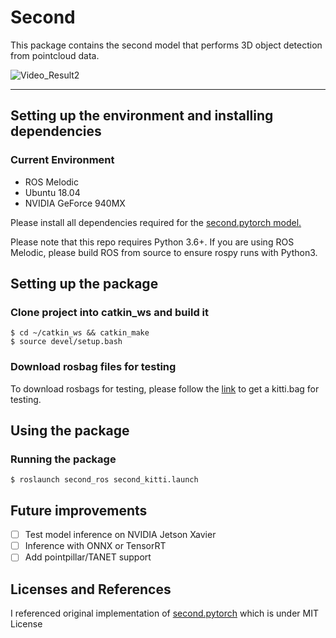 # Second 

This package contains the second model that performs 3D object detection from pointcloud data.

![Video_Result2](docs/results.gif)

---
## Setting up the environment and installing dependencies

### Current Environment

- ROS Melodic
- Ubuntu 18.04
- NVIDIA GeForce 940MX

Please install all dependencies required for the [second.pytorch model.](https://github.com/traveller59/second.pytorch)

Please note that this repo requires Python 3.6+. If you are using ROS Melodic, please build ROS from source to ensure rospy runs with Python3.

## Setting up the package

### Clone project into catkin_ws and build it

``` 
$ cd ~/catkin_ws && catkin_make
$ source devel/setup.bash
```

### Download rosbag files for testing

To download rosbags for testing, please follow the [link](https://github.com/tomas789/kitti2bag) to get a kitti.bag for testing.

## Using the package

### Running the package

```
$ roslaunch second_ros second_kitti.launch
```

## Future improvements
- [ ] Test model inference on NVIDIA Jetson Xavier
- [ ] Inference with ONNX or TensorRT
- [ ] Add pointpillar/TANET support

## Licenses and References
I referenced original implementation of [second.pytorch](https://github.com/traveller59/second.pytorch) which is under MIT License
